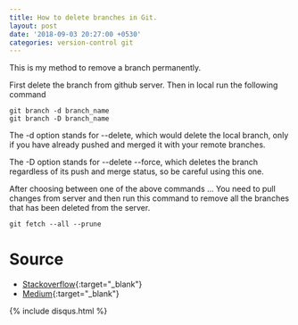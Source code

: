 ```yaml
---
title: How to delete branches in Git.
layout: post
date: '2018-09-03 20:27:00 +0530'
categories: version-control git
---
```


This is my method to remove a branch permanently.

First delete the branch from github server.
Then in local run the following command

```
git branch -d branch_name
git branch -D branch_name
```

The -d option stands for --delete, which would delete the local branch, only if you have already pushed and merged it with your remote branches.

The -D option stands for --delete --force, which deletes the branch regardless of its push and merge status, so be careful using this one.

After choosing between one of the above commands ... You need to pull changes from server and then run this command to remove all the branches that has been deleted from the server.

```
git fetch --all --prune
```

# **Source**
* [Stackoverflow](https://stackoverflow.com/questions/2003505/how-do-i-delete-a-git-branch-both-locally-and-remotely){:target="_blank"}
* [Medium](https://koukia.ca/delete-a-local-and-a-remote-git-branch-61df0b10d323){:target="_blank"}

{% include disqus.html %}